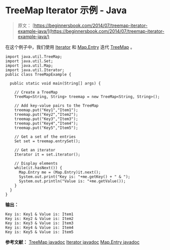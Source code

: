 # TreeMap Iterator 示例 - Java

> 原文： [https://beginnersbook.com/2014/07/treemap-iterator-example-java/](https://beginnersbook.com/2014/07/treemap-iterator-example-java/)

在这个例子中，我们使用 [Iterator](https://beginnersbook.com/2014/06/java-iterator-with-examples/ "Java Iterator with examples") 和 [Map.Entry](https://beginnersbook.com/2014/06/map-entry-interface-in-java/ "Map.Entry Interface in Java") 迭代 [TreeMap](https://beginnersbook.com/2013/12/treemap-in-java-with-example/ "TreeMap in Java with Example") 。

```
import java.util.TreeMap;
import java.util.Set;
import java.util.Map;
import java.util.Iterator;
public class TreeMapExample {

  public static void main(String[] args) {

    // Create a TreeMap
    TreeMap<String, String> treemap = new TreeMap<String, String>();

    // Add key-value pairs to the TreeMap
    treemap.put("Key1","Item1");
    treemap.put("Key2","Item2");
    treemap.put("Key3","Item3");
    treemap.put("Key4","Item4");
    treemap.put("Key5","Item5");

    // Get a set of the entries
    Set set = treemap.entrySet();

    // Get an iterator
    Iterator it = set.iterator();

    // Display elements
    while(it.hasNext()) {
      Map.Entry me = (Map.Entry)it.next();
      System.out.print("Key is: "+me.getKey() + " & ");
      System.out.println("Value is: "+me.getValue());
    } 
  }
}
```

**输出：**

```
Key is: Key1 & Value is: Item1
Key is: Key2 & Value is: Item2
Key is: Key3 & Value is: Item3
Key is: Key4 & Value is: Item4
Key is: Key5 & Value is: Item5
```

**参考文献：**
[TreeMap javadoc](https://docs.oracle.com/javase/7/docs/api/java/util/TreeMap.html)
[Iterator javadoc](https://docs.oracle.com/javase/7/docs/api/java/util/Iterator.html)
[Map.Entry javadoc](https://docs.oracle.com/javase/7/docs/api/java/util/Map.Entry.html)